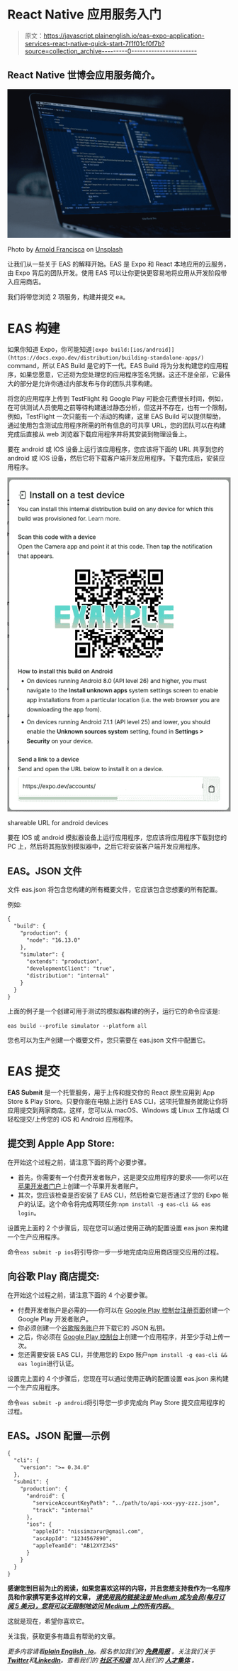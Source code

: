 # React Native 应用服务入门

> 原文：<https://javascript.plainenglish.io/eas-expo-application-services-react-native-quick-start-7f1f01cf0f7b?source=collection_archive---------0----------------------->

## React Native 世博会应用服务简介。

![](img/3b8019e3fa538d6c7bfb9317aa7744ae.png)

Photo by [Arnold Francisca](https://unsplash.com/@clark_fransa?utm_source=medium&utm_medium=referral) on [Unsplash](https://unsplash.com?utm_source=medium&utm_medium=referral)

让我们从一些关于 EAS 的解释开始。EAS 是 Expo 和 React 本地应用的云服务，由 Expo 背后的团队开发。使用 EAS 可以让你更快更容易地将应用从开发阶段带入应用商店。

我们将带您浏览 2 项服务，构建并提交 ea。

# EAS 构建

如果你知道 Expo，你可能知道`[expo build:[ios/android]](https://docs.expo.dev/distribution/building-standalone-apps/)` command，所以 EAS Build 是它的下一代。EAS Build 将为分发构建您的应用程序，如果您愿意，它还将为您处理您的应用程序签名凭据。这还不是全部，它最伟大的部分是允许你通过内部发布与你的团队共享构建。

将您的应用程序上传到 TestFlight 和 Google Play 可能会花费很长时间，例如，在可供测试人员使用之前等待构建通过静态分析，但这并不存在，也有一个限制，例如，TestFlight 一次只能有一个活动的构建，这里 EAS Build 可以提供帮助，通过使用包含测试应用程序所需的所有信息的可共享 URL，您的团队可以在构建完成后直接从 web 浏览器下载应用程序并将其安装到物理设备上。

要在 android 或 IOS 设备上运行该应用程序，您应该将下面的 URL 共享到您的 android 或 IOS 设备，然后它将下载客户端开发应用程序。下载完成后，安装应用程序。

![](img/2432c384a2212eaa531e93865b0f16ef.png)

shareable URL for android devices

要在 IOS 或 android 模拟器设备上运行应用程序，您应该将应用程序下载到您的 PC 上，然后将其拖放到模拟器中，之后它将安装客户端开发应用程序。

## EAS。JSON 文件

文件 eas.json 将包含您构建的所有概要文件，它应该包含您想要的所有配置。

例如:

```
{
  "build": {
    "production": {
      "node": "16.13.0"
    },
    "simulator": {
      "extends": "production",
      "developmentClient": "true",
      "distribution": "internal"
    }
  }
}
```

上面的例子是一个创建可用于测试的模拟器构建的例子，运行它的命令应该是:

`eas build --profile simulator --platform all`

您也可以为生产创建一个概要文件，您只需要在 eas.json 文件中配置它。

# EAS 提交

**EAS Submit** 是一个托管服务，用于上传和提交你的 React 原生应用到 App Store & Play Store。只要你能在电脑上运行 EAS CLI，这项托管服务就能让你将应用提交到两家商店。这样，您可以从 macOS、Windows 或 Linux 工作站或 CI 轻松提交/上传您的 iOS 和 Android 应用程序。

## 提交到 Apple App Store:

在开始这个过程之前，请注意下面的两个必要步骤。

*   首先，你需要有一个付费开发者账户，这是提交应用程序的要求——你可以在[苹果开发者门户](https://developer.apple.com/account/)上创建一个苹果开发者账户。
*   其次，您应该检查是否安装了 EAS CLI，然后检查它是否通过了您的 Expo 帐户的认证。这个命令将完成两项任务:`npm install -g eas-cli && eas login`。

设置完上面的 2 个步骤后，现在您可以通过使用正确的配置设置 eas.json 来构建一个生产应用程序。

命令`eas submit -p ios`将引导你一步一步地完成向应用商店提交应用的过程。

## 向谷歌 Play 商店提交:

在开始这个过程之前，请注意下面的 4 个必要步骤。

*   付费开发者账户是必需的——你可以在 [Google Play 控制台注册页面](https://play.google.com/apps/publish/signup/)创建一个 Google Play 开发者账户。
*   你必须创建一个[谷歌服务账户](https://cloud.google.com/iam/docs/creating-managing-service-accounts)并下载它的 JSON 私钥。
*   之后，你必须在 [Google Play 控制台](https://play.google.com/apps/publish/)上创建一个应用程序，并至少手动上传一次。
*   您还需要安装 EAS CLI，并使用您的 Expo 账户`npm install -g eas-cli && eas login`进行认证。

设置完上面的 4 个步骤后，您现在可以通过使用正确的配置设置 eas.json 来构建一个生产应用程序。

命令`eas submit -p android`将引导您一步步完成向 Play Store 提交应用程序的过程。

## EAS。JSON 配置—示例

```
{
  "cli": {
    "version": ">= 0.34.0"
  },
  "submit": {
    "production": {
      "android": {
        "serviceAccountKeyPath": "../path/to/api-xxx-yyy-zzz.json",
        "track": "internal"
      },
      "ios": {
        "appleId": "nissimzarur@gmail.com",
        "ascAppId": "1234567890",
        "appleTeamId": "AB12XYZ34S"
      }
    }
  }
}
```

**感谢您到目前为止的阅读，如果您喜欢这样的内容，并且您想支持我作为一名程序员和作家撰写更多这样的文章， [***请使用我的链接注册 Medium 成为会员(每月订阅 5 美元)，您将可以无限制地访问 Medium 上的所有内容。***](https://medium.com/membership/@nissimzarur)**

这就是现在，希望你喜欢它。

关注我，获取更多有趣且有帮助的文章。

*更多内容请看*[***plain English . io***](https://plainenglish.io/)*。报名参加我们的* [***免费周报***](http://newsletter.plainenglish.io/) *。关注我们关于*[***Twitter***](https://twitter.com/inPlainEngHQ)*和*[***LinkedIn***](https://www.linkedin.com/company/inplainenglish/)*。查看我们的* [***社区不和谐***](https://discord.gg/GtDtUAvyhW) *加入我们的* [***人才集体***](https://inplainenglish.pallet.com/talent/welcome) *。*